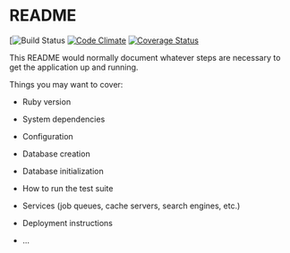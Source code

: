 # README

[![Build Status](https://codeship.com/projects/03e7b980-ecf4-0135-eb92-5eba92bb2f47/status?branch=master)
[![Code Climate](https://codeclimate.com/github/afquinn/DMscreen/badges/gpa.svg)](https://codeclimate.com/github/afquinn/DMscreen)
[![Coverage Status](https://coveralls.io/repos/github/afquinn/DMscreen/badge.svg?branch=master)](https://coveralls.io/github/afquinn/DMscreen?branch=master)

This README would normally document whatever steps are necessary to get the
application up and running.

Things you may want to cover:

* Ruby version

* System dependencies

* Configuration

* Database creation

* Database initialization

* How to run the test suite

* Services (job queues, cache servers, search engines, etc.)

* Deployment instructions

* ...
